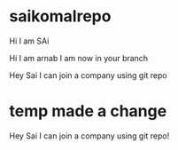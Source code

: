 # saikomalrepo
Hi I am SAi

Hi I am arnab I am now in your branch

Hey Sai I can join a company using git repo


temp made a change
=======
Hey Sai I can join a company using git repo!

